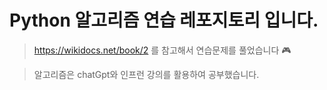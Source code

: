 # Python 알고리즘 연습 레포지토리 입니다.

> https://wikidocs.net/book/2 를 참고해서 연습문제를 풀었습니다 🎮

> 알고리즘은 chatGpt와 인프런 강의를 활용하여 공부했습니다.
